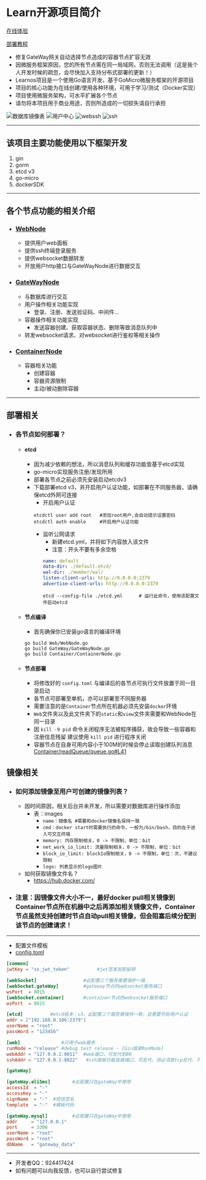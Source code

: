 # Learn开源项目简介

[在线体验](https://learnos.online "在线体验")

[部署教程](https://www.bilibili.com/video/BV1MX4y1T72Q/ "部署教程")

- 修复GateWay网关自动选择节点造成的容器节点扩容无效
- 因微服务框架原因，您的所有节点需在同一局域网，否则无法调用（这是我个人开发时候的疏忽，会尽快加入支持分布式部署的更新！）
- Learnos项目是一个使用Go语言开发，基于GoMicro微服务框架的开源项目
- 项目的核心功能为在线创建/使用各种环境，可用于学习/测试（Docker实现）
- 项目使用微服务架构，可水平扩展各个节点
- 请勿将本项目用于商业用途，否则所造成的一切损失请自行承担

![](./screenshot/table.png "数据库镜像表")
![](./screenshot/list.png "用户中心")
![](./screenshot/webssh.png "webssh")
![](./screenshot/ssh.png "ssh")

---
## 该项目主要功能使用以下框架开发
1. gin
2. gorm
3. etcd v3
4. go-micro
5. dockerSDK
---
## 各个节点功能的相关介绍

- ### [WebNode](./Web/WebNode.go "WebNode")
	- 提供用户web面板
	- 提供ssh终端登录服务
	- 提供websocket数据转发
	- 开放用户http接口与GateWayNode进行数据交互
- ### [GateWayNode](./GateWay/GateWayNode.go "GateWayNode")
	- 与数据库进行交互
	- 用户操作相关功能实现
		- 登录、注册、发送验证码、中间件...
	- 容器操作相关功能实现
		- 发送容器创建、获取容器状态、删除等致消息队列中
	- 转发websocket请求、对websocket进行鉴权等相关操作
- ### [ContainerNode](./Container/ContainerNode.go "ContainerNode")
	- 容器相关功能
		- 创建容器
		- 容器资源限制
		- 主动/被动删除容器
---
## 部署相关
- ### 各节点如何部署？
	- #### etcd
	    - 因为减少依赖的想法，所以消息队列和缓存功能皆基于etcd实现
	    - go-micro实现服务注册/发现所用
	    - 部署各节点之前必须先安装启动etcdv3
		- 下载部署etcd v3，并开启用户认证功能，如部署在不同服务器，请确保etcd外网可连接
			- 开启用户认证
			```shell
			etcdctl user add root	#添加root用户,会自动提示设置密码
			etcdctl auth enable 	#开启用户认证功能
			```
			- 监听公网请求
				- 新建etcd.yml，并将如下内容放入该文件 
				- 注意：开头不要有多余空格
				```yml
				name: default
				data-dir: ./default.etcd/
				wal-dir: ./member/wal/
				listen-client-urls: http://0.0.0.0:2379
				advertise-client-urls: http://0.0.0.0:2379
				```
				`etcd --config-file ./etcd.yml		# 运行此命令，使用该配置文件启动etcd`
	- #### 节点编译
		- 首先确保你已安装go语言的编译环境
		```shell
		go build Web/WebNode.go
		go build GateWay/GateWayNode.go
		go build Container/ContainerNode.go
		```
	- #### 节点部署
		- 将修改好的 `config.toml` 与编译后的各节点可执行文件放置于同一目录启动
		- 各节点可部署至单机，亦可以部署至不同服务器
		- 需要注意的是`Container`节点所在机器必须先安装`docker`环境
		- `Web`文件夹以及此文件夹下的`static`和`view`文件夹需要和WebNode在同一目录
		- 因 `kill -9 pid` 命令关闭程序无法被程序捕获，故会导致一些容器和注册信息残留
		建议使用 `kill pid` 进行程序关闭
		- 容器节点在自身可用内容小于100M的时候会停止读取创建队列消息[Container/readQueue/queue.go#L41](Container/readQueue/queue.go#L41 "queue.go")

## 镜像相关
- ### 如何添加镜像至用户可创建的镜像列表？
	- 因时间原因，相关后台并未开发，所以需要对数据库进行操作添加
		- 表：images
			- `name：镜像名	#需要和docker镜像名保持一致`
			- `cmd：docker start时需要执行的命令，一般为/bin/bash，目的在于进入可交互终端`
			- `memory: 内存限制相关，0 -> 不限制，单位：bit`
			- `net_work_io_limit: 流量限制相关，0 -> 不限制，单位：bit`
			- `block_io_limit: blockIo限制相关，0 -> 不限制，单位：次，不建议限制`
			- `logo: 列表显示的logo图片`
	- 如何获取镜像文件名？
	    - https://hub.docker.com/
	    
- ### 注意：因镜像文件大小不一，最好docker pull相关镜像到Container节点所在机器中之后再添加相关镜像文件，Container节点虽然支持创建时节点自动pull相关镜像，但会阻塞后续分配到该节点的创建请求！

---

- 配置文件模板
- [config.toml](./config.toml "config.toml")
```toml
[common]
jwtKey = "ss_jwt_token"          #jwt签发加密秘钥

[webSocket]				    #此配置三个服务需要保护一致
[webSocket.gateWay]		    #gateway节点的websocket服务端口
wsPort  = 8015
[webSocket.container]		#container节点的websocket服务端口
wsPort  = 8015

[etcd]			#etcd版本：v3，此配置三个服务需保持一致，且需要开启用户认证
addr = ["192.168.0.106:2379"]
userName = "root"
passWord = "123456"

[web]			    #只用于web服务
runMode = "release"	#debug test release - [Gin框架RunMode]
webAddr = "127.0.0.1:8011"  #web端口，可反代到80
sshAddr = "127.0.0.1:8022"   #ssh面板功能连接端口，可反代，但必须是tcp反代，不建议

[gateWay]

[gateWay.aliSms]		#此配置只在gateWay中使用
accessId  = "-"
accessKey = "-"
signName  = "-"  #短信签名
template  = "-"  #模板代码

[gateWay.mysql]			#此配置只在gateWay中使用
addr 	 = "127.0.0.1"
port 	 = 3306
userName = "root"
passWord = "root"
dbName   = "gateway_data"
```


---
- 开发者QQ：924417424
- 如有问题可以向我反馈，也可以自行尝试修复